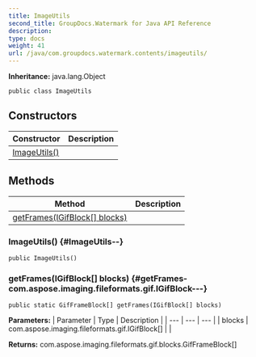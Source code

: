 ```yaml
---
title: ImageUtils
second_title: GroupDocs.Watermark for Java API Reference
description: 
type: docs
weight: 41
url: /java/com.groupdocs.watermark.contents/imageutils/
---
```

**Inheritance:**
java.lang.Object
```
public class ImageUtils
```
## Constructors

| Constructor | Description |
| --- | --- |
| [ImageUtils()](#ImageUtils--) |  |
## Methods

| Method | Description |
| --- | --- |
| [getFrames(IGifBlock[] blocks)](#getFrames-com.aspose.imaging.fileformats.gif.IGifBlock---) |  |
### ImageUtils() {#ImageUtils--}
```
public ImageUtils()
```


### getFrames(IGifBlock[] blocks) {#getFrames-com.aspose.imaging.fileformats.gif.IGifBlock---}
```
public static GifFrameBlock[] getFrames(IGifBlock[] blocks)
```




**Parameters:**
| Parameter | Type | Description |
| --- | --- | --- |
| blocks | com.aspose.imaging.fileformats.gif.IGifBlock[] |  |

**Returns:**
com.aspose.imaging.fileformats.gif.blocks.GifFrameBlock[]
